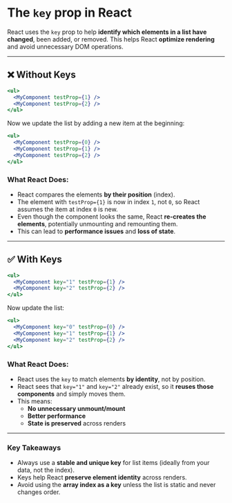 # The `key` prop in React

React uses the `key` prop to help **identify which elements in a list have changed**, been added, or removed. This helps React **optimize rendering** and avoid unnecessary DOM operations.

---

## ❌ Without Keys

```jsx
<ul>
  <MyComponent testProp={1} />
  <MyComponent testProp={2} />
</ul>
```

Now we update the list by adding a new item at the beginning:

```jsx
<ul>
  <MyComponent testProp={0} />
  <MyComponent testProp={1} />
  <MyComponent testProp={2} />
</ul>
```

### What React Does:

- React compares the elements **by their position** (index).
- The element with `testProp={1}` is now in index `1`, not `0`, so React assumes the item at index `0` is new.
- Even though the component looks the same, React **re-creates the elements**, potentially unmounting and remounting them.
- This can lead to **performance issues** and **loss of state**.

---

## ✅ With Keys

```jsx
<ul>
  <MyComponent key="1" testProp={1} />
  <MyComponent key="2" testProp={2} />
</ul>
```

Now update the list:

```jsx
<ul>
  <MyComponent key="0" testProp={0} />
  <MyComponent key="1" testProp={1} />
  <MyComponent key="2" testProp={2} />
</ul>
```

### What React Does:

- React uses the `key` to match elements **by identity**, not by position.
- React sees that `key="1"` and `key="2"` already exist, so it **reuses those components** and simply moves them.
- This means:
  - **No unnecessary unmount/mount**
  - **Better performance**
  - **State is preserved** across renders

---

### Key Takeaways

- Always use a **stable and unique key** for list items (ideally from your data, not the index).
- Keys help React **preserve element identity** across renders.
- Avoid using the **array index as a key** unless the list is static and never changes order.

